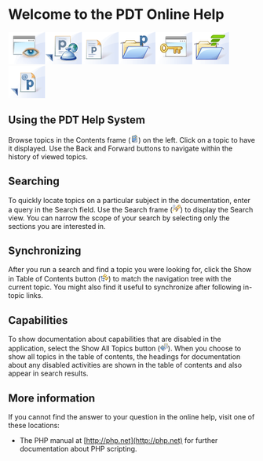 # Welcome to the PDT Online Help

<!--context:pdt_user_guide-->

![view_wiz.gif](images/view_wiz.gif "view_wiz.gif")![php2wsdl_wiz.gif](images/php2wsdl_wiz.gif "php2wsdl_wiz.gif")![newpfile_wiz.gif](images/newpfile_wiz.gif "newpfile_wiz.gif")![newphpprj_wiz.gif](images/newphpprj_wiz.gif "newphpprj_wiz.gif")![license_key_wiz.gif](images/license_key_wiz.gif "license_key_wiz.gif")![framework_project_wiz.gif](images/framework_project_wiz.gif "framework_project_wiz.gif")![export_phpdoc_wiz.gif](images/export_phpdoc_wiz.gif "export_phpdoc_wiz.gif")

## Using the PDT Help System

Browse topics in the Contents frame (![contents_view.gif](images/contents_view.gif "contents_view.gif")) on the left. Click on a topic to have it displayed. Use the Back and Forward buttons to navigate within the history of viewed topics.

## Searching

To quickly locate topics on a particular subject in the documentation, enter a query in the Search field. Use the Search frame (![search_results_view.gif](images/search_results_view.gif "search_results_view.gif")) to display the Search view. You can narrow the scope of your search by selecting only the sections you are interested in.

## Synchronizing

After you run a search and find a topic you were looking for, click the Show in Table of Contents button (![e_synch_toc_nav.gif](images/e_synch_toc_nav.gif "e_synch_toc_nav.gif")) to match the navigation tree with the current topic. You might also find it useful to synchronize after following in-topic links.

## Capabilities

To show documentation about capabilities that are disabled in the application, select the Show All Topics button (![e_show_all.gif](images/e_show_all.gif "e_show_all.gif")). When you choose to show all topics in the table of contents, the headings for documentation about any disabled activities are shown in the table of contents and also appear in search results.

## More information

If you cannot find the answer to your question in the online help, visit one of these locations:

 * The PHP manual at [http://php.net](http://php.net) for further documentation about PHP scripting.

